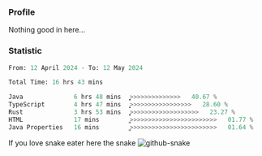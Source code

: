 ### Profile 

Nothing good in here...

### Statistic
<!--START_SECTION:waka-->

```python
From: 12 April 2024 - To: 12 May 2024

Total Time: 16 hrs 43 mins

Java              6 hrs 48 mins   ͎͎͎͎͎͎͎͎͎͎͕>>>>>>>>>>>>>>   40.67 %
TypeScript        4 hrs 47 mins   ͎͎͎͎͎͎͎͕>>>>>>>>>>>>>>>>>   28.60 %
Rust              3 hrs 53 mins   ͎͎͎͎͎̞>>>>>>>>>>>>>>>>>>>   23.27 %
HTML              17 mins         ͚>>>>>>>>>>>>>>>>>>>>>>>>   01.77 %
Java Properties   16 mins         ͚>>>>>>>>>>>>>>>>>>>>>>>>   01.64 %
```

<!--END_SECTION:waka-->

If you love snake eater here the snake 
<picture>
  <source media="(prefers-color-scheme: dark)" srcset="https://github.com/pradana4648/pradana4648/blob/c0566a83ca6ea5f2e46bab00e717c4c82b4b5c4c/github-contribution-grid-snake-dark.svg" />
  <source media="(prefers-color-scheme: light)" srcset="https://github.com/pradana4648/pradana4648/blob/c0566a83ca6ea5f2e46bab00e717c4c82b4b5c4c/github-contribution-grid-snake.svg" />
  <img alt="github-snake" src="https://github.com/pradana4648/pradana4648/blob/c0566a83ca6ea5f2e46bab00e717c4c82b4b5c4c/github-contribution-grid-snake.svg" />
</picture>
